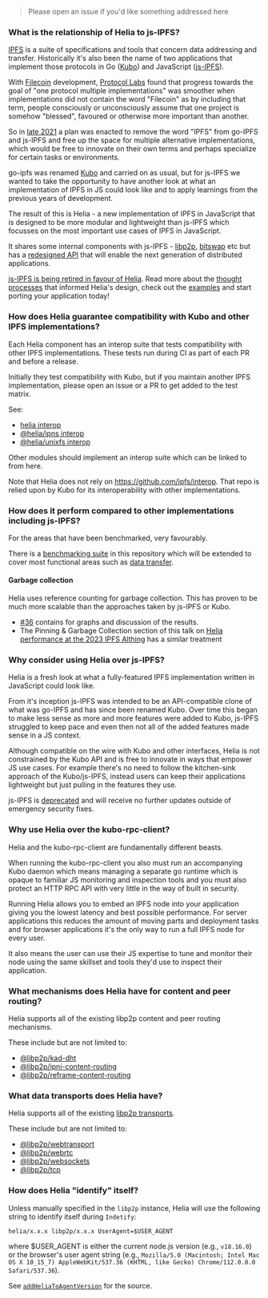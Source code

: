 > Please open an issue if you'd like something addressed here

### What is the relationship of Helia to js-IPFS?

[IPFS] is a suite of specifications and tools that concern data addressing and transfer. Historically it's also been the name of two applications that implement those protocols in Go ([Kubo]) and JavaScript ([js-IPFS]).

With [Filecoin] development, [Protocol Labs] found that progress towards the goal of "one protocol multiple implementations" was smoother when implementations did not contain the word "Filecoin" as by including that term, people consciously or unconsciously assume that one project is somehow "blessed", favoured or otherwise more important than another.

So in [late 2021](https://github.com/ipfs/ipfs/issues/470) a plan was enacted to remove the word "IPFS" from go-IPFS and js-IPFS and free up the space for multiple alternative implementations, which would be free to innovate on their own terms and perhaps specialize for certain tasks or environments.

go-ipfs was renamed [Kubo] and carried on as usual, but for js-IPFS we wanted to take the opportunity to have another look at what an implementation of IPFS in JS could look like and to apply learnings from the previous years of development.

The result of this is Helia - a new implementation of IPFS in JavaScript that is designed to be more modular and lightweight than js-IPFS which focusses on the most important use cases of IPFS in JavaScript.

It shares some internal components with js-IPFS - [libp2p], [bitswap] etc but has a [redesigned API](https://ipfs.github.io/helia/interfaces/_helia_interface.Helia.html) that will enable the next generation of distributed applications.

[js-IPFS is being retired in favour of Helia](https://github.com/ipfs/js-ipfs/issues/4336).  Read more about the [thought processes](./MANIFESTO.md) that informed Helia's design, check out the [examples](https://github.com/ipfs-examples/helia-examples) and start porting your application today!

### How does Helia guarantee compatibility with Kubo and other IPFS implementations?

Each Helia component has an interop suite that tests compatibility with other IPFS implementations.  These tests run during CI as part of each PR and before a release.

Initially they test compatibility with Kubo, but if you maintain another IPFS implementation, please open an issue or a PR to get added to the test matrix.

See:

* [helia interop](./packages/interop)
* [@helia/ipns interop](https://github.com/ipfs/helia-ipns/tree/main/packages/interop)
* [@helia/unixfs interop](https://github.com/ipfs/helia-unixfs/tree/main/packages/interop)

Other modules should implement an interop suite which can be linked to from here.

Note that Helia does not rely on https://github.com/ipfs/interop.  That repo is relied upon by Kubo for its interoperability with other implementations.

### How does it perform compared to other implementations including js-IPFS?

For the areas that have been benchmarked, very favourably.

There is a [benchmarking suite](./benchmarks) in this repository which will be extended to cover most functional areas such as [data transfer](https://github.com/ipfs/helia/issues/88).

#### Garbage collection

Helia uses reference counting for garbage collection.  This has proven to be much more scalable than the approaches taken by js-IPFS or Kubo.

* [#36](https://github.com/ipfs/helia/pull/36#issuecomment-1441403221) contains for graphs and discussion of the results.
* The Pinning & Garbage Collection section of this talk on [Helia performance at the 2023 IPFS Althing](https://youtu.be/zPeLYosZ3Ak?t=616) has a similar treatment

### Why consider using Helia over js-IPFS?

Helia is a fresh look at what a fully-featured IPFS implementation written in JavaScript could look like.

From it's inception js-IPFS was intended to be an API-compatible clone of what was go-IPFS and has since been renamed Kubo.  Over time this began to make less sense as more and more features were added to Kubo, js-IPFS struggled to keep pace and even then not all of the added features made sense in a JS context.

Although compatible on the wire with Kubo and other interfaces, Helia is not constrained by the Kubo API and is free to innovate in ways that empower JS use cases.  For example there's no need to follow the kitchen-sink approach of the Kubo/js-IPFS, instead users can keep their applications lightweight but just pulling in the features they use.

js-IPFS is [deprecated](https://github.com/ipfs/js-ipfs/issues/4336) and will receive no further updates outside of emergency security fixes.

### Why use Helia over the kubo-rpc-client?

Helia and the kubo-rpc-client are fundamentally different beasts.

When running the kubo-rpc-client you also must run an accompanying Kubo daemon which means managing a separate go runtime which is opaque to familiar JS monitoring and inspection tools and you must also protect an HTTP RPC API with very little in the way of built in security.

Running Helia allows you to embed an IPFS node into your application giving you the lowest latency and best possible performance.  For server applications this reduces the amount of moving parts and deployment tasks and for browser applications it's the only way to run a full IPFS node for every user.

It also means the user can use their JS expertise to tune and monitor their node using the same skillset and tools they'd use to inspect their application.

### What mechanisms does Helia have for content and peer routing?

Helia supports all of the existing libp2p content and peer routing mechanisms.

These include but are not limited to:

* [@libp2p/kad-dht](https://github.com/libp2p/js-libp2p-kad-dht)
* [@libp2p/ipni-content-routing](https://github.com/libp2p/js-ipni-content-routing)
* [@libp2p/reframe-content-routing](https://github.com/libp2p/js-reframe-content-routing)

### What data transports does Helia have?

Helia supports all of the existing [libp2p transports](https://libp2p.io/implementations/#transports).

These include but are not limited to:

* [@libp2p/webtransport](https://github.com/libp2p/js-libp2p-webtransport)
* [@libp2p/webrtc](https://github.com/libp2p/js-libp2p-webrtc)
* [@libp2p/websockets](https://github.com/libp2p/js-libp2p-websockets)
* [@libp2p/tcp](https://github.com/libp2p/js-libp2p-tcp)

### How does Helia "identify" itself?
Unless manually specified in the `libp2p` instance, Helia will use the following string to identify itself during `Indetify`:

`helia/x.x.x libp2p/x.x.x UserAgent=$USER_AGENT`

where $USER_AGENT is either the current node.js version (e.g., `v18.16.0`) or the browser's user agent string (e.g., `Mozilla/5.0 (Macintosh; Intel Mac OS X 10_15_7) AppleWebKit/537.36 (KHTML, like Gecko) Chrome/112.0.0.0 Safari/537.36`).

See [`addHeliaToAgentVersion`](https://github.com/ipfs/helia/blob/ed4985677b62021f76541354ad06b70bd53e929a/packages/helia/src/index.ts#L144) for the source.


[ipfs]: https://ipfs.io
[js-IPFS]: https://github.com/ipfs/js-ipfs
[kubo]: https://github.com/ipfs/kubo
[filecoin]: https://filecoin.io
[Protocol Labs]: https://protocol.ai
[libp2p]: https://github.com/libp2p/js-libp2p
[bitswap]: https://github.com/ipfs/js-ipfs-bitswap